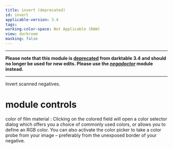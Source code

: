 ```yaml
---
title: invert (deprecated)
id: invert
applicable-version: 3.4
tags: 
working-color-space: Not Applicable (RAW) 
view: darkroom
masking: false
---
```


---

**Please note that this module is [deprecated](../../darkroom/processing-modules/deprecated.md) from darktable 3.4 and should no longer be used for new edits. Please use the [_negadoctor_](./negadoctor.md) module instead.**

---

Invert scanned negatives.

# module controls

color of film material
: Clicking on the colored field will open a color selector dialog which offers you a choice of commonly used colors, or allows you to define an RGB color. You can also activate the color picker to take a color probe from your image – preferably from the unexposed border of your negative.
